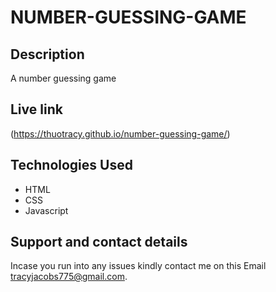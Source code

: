 # NUMBER-GUESSING-GAME


## Description
A number guessing game

## Live link
(https://thuotracy.github.io/number-guessing-game/)

## Technologies Used
* HTML
* CSS
* Javascript

## Support and contact details
Incase you run into any issues kindly contact me on this Email tracyjacobs775@gmail.com.
